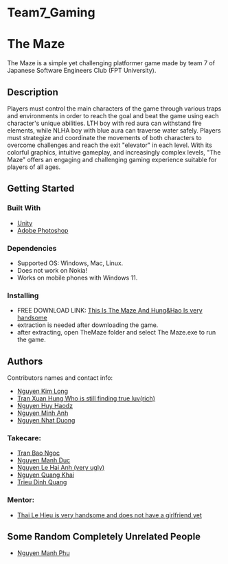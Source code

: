 # Team7_Gaming
# The Maze

The Maze is a simple yet challenging platformer game made by team 7 of Japanese Software Engineers Club (FPT University).

## Description

Players must control the main characters of the game through various traps and environments in order to reach the goal and beat the game using each character's unique abilities. LTH boy with red aura can withstand fire elements, while NLHA boy with blue aura can traverse water safely. Players must strategize and coordinate the movements of both characters to overcome challenges and reach the exit "elevator" in each level. With its colorful graphics, intuitive gameplay, and increasingly complex levels, "The Maze" offers an engaging and challenging gaming experience suitable for players of all ages.   

## Getting Started

### Built With

* [Unity](https://unity.com/)
* [Adobe Photoshop](https://www.adobe.com/vn_en/products/photoshop.html)

### Dependencies

* Supported OS: Windows, Mac, Linux.
* Does not work on Nokia!
* Works on mobile phones with Windows 11.

### Installing

* FREE DOWNLOAD LINK: [This Is The Maze And Hung&Hao Is very handsome](https://detizei-01.itch.io/the-maze?fbclid=IwAR2KDo86edi4xyvj2LL8iMjQD5OP7uOMDFPYEnyr8d8r6s5AH6-OAf0PaJ0)
* extraction is needed after downloading the game.
* after extracting, open TheMaze folder and select The Maze.exe to run the game.

## Authors

Contributors names and contact info:
* [Nguyen Kim Long](https://www.facebook.com/nkl.dr.04)
* [Tran Xuan Hung Who is still finding true luv(rich)](https://www.facebook.com/profile.php?id=100037656913421)
* [Nguyen Huy Haodz](https://www.facebook.com/nhhao27)
* [Nguyen Minh Anh](https://www.facebook.com/profile.php?id=100011291052091)
* [Nguyen Nhat Duong](https://www.facebook.com/profile.php?id=61552396784841)


### Takecare:
* [Tran Bao Ngoc](https://www.facebook.com/profile.php?id=100010946880692)
* [Nguyen Manh Duc](https://www.facebook.com/profile.php?id=100033463305478)
* [Nguyen Le Hai Anh (very ugly)](https://www.facebook.com/113han004)
* [Nguyen Quang Khai](https://www.facebook.com/profile.php?id=100081790451971)
* [Trieu Dinh Quang](https://www.facebook.com/quang27112002)

### Mentor:
* [Thai Le Hieu is very handsome and does not have a girlfriend yet](https://www.facebook.com/profile.php?id=100081955779154)

## Some Random Completely Unrelated People
* [Nguyen Manh Phu](https://www.facebook.com/arthur.105.204)

